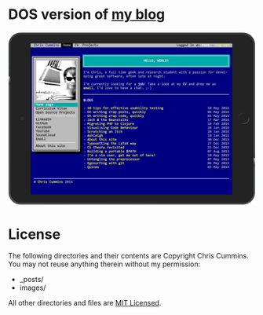 # DOS version of [my blog](https://github.com/ChrisCummins/chriscummins.github.io)

![](dos.png)

# License

The following directories and their contents are Copyright Chris Cummins. You
may not reuse anything therein without my permission:

* _posts/
* images/

All other directories and files are
[MIT Licensed](http://opensource.org/licenses/MIT).
